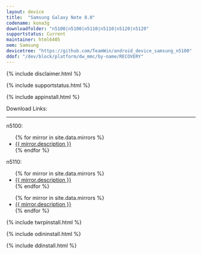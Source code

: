 ```yaml
---
layout: device
title:  "Samsung Galaxy Note 8.0"
codename: kona3g
downloadfolder: "n5100|n5100|n5110|n5110|n5120|n5120"
supportstatus: Current
maintainer: html6405
oem: Samsung
devicetree: "https://github.com/TeamWin/android_device_samsung_n5100"
ddof: "/dev/block/platform/dw_mmc/by-name/RECOVERY"
---
```


{% include disclaimer.html %}

{% include supportstatus.html %}

{% include appinstall.html %}

<div class='page-heading'>Download Links:</div>
<hr />
<p class="text">n5100:</p>
<ul>
{% for mirror in site.data.mirrors %}
  <li>
    <a href="{{ mirror.baseurl }}n5100">
      {{ mirror.description }}
    </a>
  </li>
{% endfor %}
</ul>
<p class="text">n5110:</p>
<ul>
{% for mirror in site.data.mirrors %}
  <li>
    <a href="{{ mirror.baseurl }}n5110">
      {{ mirror.description }}
    </a>
  </li>
{% endfor %}
</ul>
<ul>
{% for mirror in site.data.mirrors %}
  <li>
    <a href="{{ mirror.baseurl }}n5120">
      {{ mirror.description }}
    </a>
  </li>
{% endfor %}
</ul>

{% include twrpinstall.html %}

{% include odininstall.html %}

{% include ddinstall.html %}
